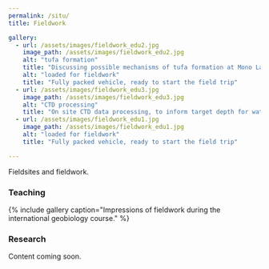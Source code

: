 ```yaml
---
permalink: /situ/
title: Fieldwork

gallery:
  - url: /assets/images/fieldwork_edu2.jpg
    image_path: /assets/images/fieldwork_edu2.jpg
    alt: "tufa formation"
    title: "Discussing possible mechanisms of tufa formation at Mono Lake, CA"
    alt: "loaded for fieldwork"
    title: "Fully packed vehicle, ready to start the field trip"
  - url: /assets/images/fieldwork_edu3.jpg
    image_path: /assets/images/fieldwork_edu3.jpg
    alt: "CTD processing"
    title: "On site CTD data processing, to inform target depth for water column sampling"
  - url: /assets/images/fieldwork_edu1.jpg
    image_path: /assets/images/fieldwork_edu1.jpg
    alt: "loaded for fieldwork"
    title: "Fully packed vehicle, ready to start the field trip"

---
```


Fieldsites and fieldwork.  

### Teaching

{% include gallery caption="Impressions of fieldwork during the international geobiology course." %}



### Research

Content coming soon.
